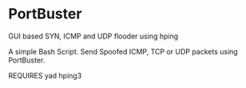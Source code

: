 # PortBuster
GUI based SYN, ICMP and UDP flooder using hping

A simple Bash Script.
Send Spoofed ICMP, TCP or UDP packets using PortBuster.


REQUIRES
yad
hping3

